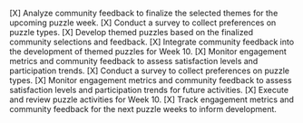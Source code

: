 [X] Analyze community feedback to finalize the selected themes for the upcoming puzzle week.
[X] Conduct a survey to collect preferences on puzzle types.
[X] Develop themed puzzles based on the finalized community selections and feedback.
[X] Integrate community feedback into the development of themed puzzles for Week 10.
[X] Monitor engagement metrics and community feedback to assess satisfaction levels and participation trends.
[X] Conduct a survey to collect preferences on puzzle types.
[X] Monitor engagement metrics and community feedback to assess satisfaction levels and participation trends for future activities.
[X] Execute and review puzzle activities for Week 10.
[X] Track engagement metrics and community feedback for the next puzzle weeks to inform development.